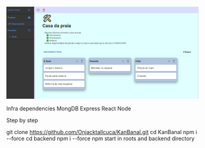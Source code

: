 
![alt text](https://github.com/Onjacktallcuca/KanBanal/blob/main/public/screencshot1.png)



Infra dependencies
MongDB 
Express
React
Node

Step by step

git clone https://github.com/Onjacktallcuca/KanBanal.git
cd KanBanal
npm i --force
cd backend
npm i --force
npm start in roots and backend directory


